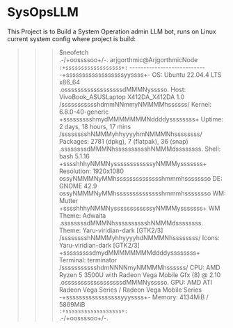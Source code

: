 # SysOpsLLM
This Project is to Build a System Operation admin LLM bot, runs on Linux<br>
current system config where project is build:<br>
>>>$neofetch<br>
            .-/+oossssoo+/-.               arjgorthmic@ArjgorthmicNode <br>
        `:+ssssssssssssssssss+:`           --------------------------- <br>
      -+ssssssssssssssssssyyssss+-         OS: Ubuntu 22.04.4 LTS x86_64 <br>
    .ossssssssssssssssssdMMMNysssso.       Host: VivoBook_ASUSLaptop X412DA_X412DA 1.0 <br>
   /ssssssssssshdmmNNmmyNMMMMhssssss/      Kernel: 6.8.0-40-generic <br>
  +ssssssssshmydMMMMMMMNddddyssssssss+     Uptime: 2 days, 18 hours, 17 mins <br>
 /sssssssshNMMMyhhyyyyhmNMMMNhssssssss/    Packages: 2781 (dpkg), 7 (flatpak), 36 (snap) <br>
.ssssssssdMMMNhsssssssssshNMMMdssssssss.   Shell: bash 5.1.16 <br>
+sssshhhyNMMNyssssssssssssyNMMMysssssss+   Resolution: 1920x1080 <br>
ossyNMMMNyMMhsssssssssssssshmmmhssssssso   DE: GNOME 42.9 <br>
ossyNMMMNyMMhsssssssssssssshmmmhssssssso   WM: Mutter <br>
+sssshhhyNMMNyssssssssssssyNMMMysssssss+   WM Theme: Adwaita <br>
.ssssssssdMMMNhsssssssssshNMMMdssssssss.   Theme: Yaru-viridian-dark [GTK2/3] <br>
 /sssssssshNMMMyhhyyyyhdNMMMNhssssssss/    Icons: Yaru-viridian-dark [GTK2/3] <br>
  +sssssssssdmydMMMMMMMMddddyssssssss+     Terminal: terminator <br>
   /ssssssssssshdmNNNNmyNMMMMhssssss/      CPU: AMD Ryzen 5 3500U with Radeon Vega Mobile Gfx (8) @ 2.10 <br>
    .ossssssssssssssssssdMMMNysssso.       GPU: AMD ATI Radeon Vega Series / Radeon Vega Mobile Series <br>
      -+sssssssssssssssssyyyssss+-         Memory: 4134MiB / 5869MiB <br>
        `:+ssssssssssssssssss+:`<br>
            .-/+oossssoo+/-.   <br>
<br>
